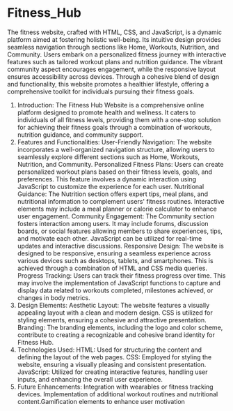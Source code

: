 # Fitness_Hub

The fitness website, crafted with HTML, CSS, and JavaScript, is a dynamic platform aimed at fostering holistic well-being. Its intuitive design provides
seamless navigation through sections like Home, Workouts, Nutrition, and Community. Users embark on a personalized fitness journey with interactive features such as tailored workout plans and nutrition guidance. The vibrant community aspect encourages engagement, while the responsive layout ensures accessibility across devices. Through a cohesive blend of design and functionality, this website promotes a healthier lifestyle, offering a comprehensive toolkit for individuals pursuing their fitness goals.
1. Introduction:
The Fitness Hub Website is a comprehensive online platform designed to promote health and wellness. It caters to individuals of all fitness levels, providing them with a one-stop solution for achieving their fitness goals through a combination of workouts, nutrition guidance, and community support.
2. Features and Functionalities:
      User-Friendly Navigation:
The website incorporates a well-organized navigation structure, allowing users to seamlessly explore different sections such as Home, Workouts, Nutrition, and Community.
Personalized Fitness Plans:
Users can create personalized workout plans based on their fitness levels, goals, and preferences. This feature involves a dynamic interaction using JavaScript to customize the experience for each user.
Nutritional Guidance:
The Nutrition section offers expert tips, meal plans, and nutritional information to complement users' fitness routines. Interactive elements may include a meal planner or calorie calculator to enhance user engagement.
Community Engagement:
The Community section fosters interaction among users. It may include forums, discussion boards, or social features allowing members to share experiences, tips, and motivate each other. JavaScript can be utilized for real-time updates and interactive discussions.
Responsive Design:
The website is designed to be responsive, ensuring a seamless experience across various devices such as desktops, tablets, and smartphones. This is achieved through a combination of HTML and CSS media queries.
Progress Tracking:
Users can track their fitness progress over time. This may involve the implementation of JavaScript functions to capture and display data related to workouts completed, milestones achieved, or changes in body metrics.
3. Design Elements:
   Aesthetic Layout:
The website features a visually appealing layout with a clean and modern design. CSS is utilized for styling elements, ensuring a cohesive and attractive presentation.
Branding:
The branding elements, including the logo and color scheme, contribute to creating a recognizable and cohesive brand identity for Fitness Hub.
4. Technologies Used:
    HTML:
Used for structuring the content and defining the layout of the web pages.
CSS:
Employed for styling the website, ensuring a visually pleasing and consistent presentation.
JavaScript:
Utilized for creating interactive features, handling user inputs, and enhancing the overall user experience.
5. Future Enhancements:
 Integration with wearables or fitness tracking devices. Implementation of additional workout       routines and nutritional content.Gamification elements to enhance user motivation
